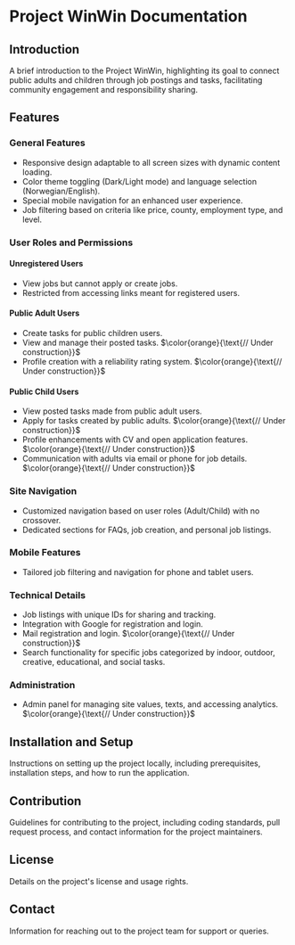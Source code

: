 # Project WinWin Documentation

## Introduction
A brief introduction to the Project WinWin, highlighting its goal to connect public adults and children through job postings and tasks, facilitating community engagement and responsibility sharing.

## Features

### General Features
- Responsive design adaptable to all screen sizes with dynamic content loading.
- Color theme toggling (Dark/Light mode) and language selection (Norwegian/English).
- Special mobile navigation for an enhanced user experience.
- Job filtering based on criteria like price, county, employment type, and level.

### User Roles and Permissions

#### Unregistered Users
- View jobs but cannot apply or create jobs.
- Restricted from accessing links meant for registered users.

#### Public Adult Users
- Create tasks for public children users.
- View and manage their posted tasks. $\color{orange}{\text{// Under construction}}$
- Profile creation with a reliability rating system. $\color{orange}{\text{// Under construction}}$

#### Public Child Users
- View posted tasks made from public adult users.
- Apply for tasks created by public adults. $\color{orange}{\text{// Under construction}}$
- Profile enhancements with CV and open application features. $\color{orange}{\text{// Under construction}}$
- Communication with adults via email or phone for job details. $\color{orange}{\text{// Under construction}}$

### Site Navigation
- Customized navigation based on user roles (Adult/Child) with no crossover.
- Dedicated sections for FAQs, job creation, and personal job listings.

### Mobile Features
- Tailored job filtering and navigation for phone and tablet users.

### Technical Details
- Job listings with unique IDs for sharing and tracking.
- Integration with Google for registration and login.
- Mail registration and login. $\color{orange}{\text{// Under construction}}$
- Search functionality for specific jobs categorized by indoor, outdoor, creative, educational, and social tasks.

### Administration
- Admin panel for managing site values, texts, and accessing analytics. $\color{orange}{\text{// Under construction}}$

## Installation and Setup
Instructions on setting up the project locally, including prerequisites, installation steps, and how to run the application.

## Contribution
Guidelines for contributing to the project, including coding standards, pull request process, and contact information for the project maintainers.

## License
Details on the project's license and usage rights.

## Contact
Information for reaching out to the project team for support or queries.

